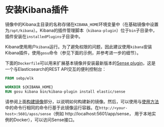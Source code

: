 # 安装Kibana插件

镜像中的Kibana主目录的名称存储在`KIBANA_HOME`环境变量中（在基础镜像中设置为`/opt/kibana`）。Kibana的插件管理脚本（`kibana-plugin`）位于`bin`子目录中，插件安装在`installedPlugins`子目录中。

Kibana使用用户`kibana`运行。为了避免权限的问题，因此建议使用`kibana`安装Kibana插件，使用`gosu`命令（参见下面的示例，并参考进一步的细节）。

下面的`Dockerfile`可以用来扩展基本镜像并安装最新版本的[Sense plugin](https://www.elastic.co/guide/en/sense/current/index.html)，这是一个与Elasticsearch的REST API交互的便利控制台：

```dockerfile
FROM sebp/elk

WORKDIR ${KIBANA_HOME}
RUN gosu kibana bin/kibana-plugin install elastic/sense
```

请参阅上面[构建镜像](../build.md)部分，以说明如何构建新的镜像。然后，可以使用与[使用方法](../usage/README.md)中的命令行相同的命令行基于此镜像运行容器。在`http://<your-host>:5601/apss/sense`（例如 http://localhost:5601/app/sense， 用于本地实例的Docker），可以访问Sense接口。
